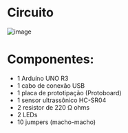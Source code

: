 # Circuito
![image](https://user-images.githubusercontent.com/77423877/236626293-dd93ba47-4a87-4a20-b154-7217d4f4b2f4.png)

# Componentes:
- 1 Arduíno UNO R3
- 1 cabo de conexão USB
- 1 placa de prototipação (Protoboard)
- 1 sensor ultrassônico HC-SR04
- 2 resistor de 220 Ω ohms
- 2 LEDs
- 10 jumpers (macho-macho)
